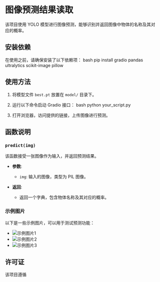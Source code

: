 # 图像预测结果读取

该项目使用 YOLO 模型进行图像预测，能够识别并返回图像中物体的名称及其对应的概率。

## 安装依赖

在使用之前，请确保安装了以下依赖项：
bash
pip install gradio pandas ultralytics scikit-image pillow

## 使用方法

1. 将模型文件 `best.pt` 放置在 `model/` 目录下。
2. 运行以下命令启动 Gradio 接口：
bash
python your_script.py

3. 打开浏览器，访问提供的链接，上传图像进行预测。

## 函数说明

### `predict(img)`

该函数接受一张图像作为输入，并返回预测结果。

- **参数**:
  - `img`: 输入的图像，类型为 PIL 图像。

- **返回**:
  - 返回一个字典，包含物体名称及其对应的概率。

### 示例图片

以下是一些示例图片，可以用于测试预测功能：

- ![示例图片1](examples/250116073019.094-6-4.jpg)
- ![示例图片2](examples/sample_image_2.jpg)
- ![示例图片3](examples/sample_image_3.jpg)

## 许可证

该项目遵循
